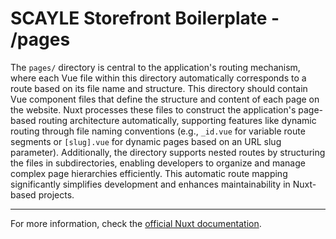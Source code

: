 # SCAYLE Storefront Boilerplate - /pages

The `pages/` directory is central to the application's routing mechanism, where each Vue file within this directory automatically corresponds to a route based on its file name and structure. This directory should contain Vue component files that define the structure and content of each page on the website. Nuxt processes these files to construct the application's page-based routing architecture automatically, supporting features like dynamic routing through file naming conventions (e.g., `_id.vue` for variable route segments or `[slug].vue` for dynamic pages based on an URL slug parameter). Additionally, the directory supports nested routes by structuring the files in subdirectories, enabling developers to organize and manage complex page hierarchies efficiently. This automatic route mapping significantly simplifies development and enhances maintainability in Nuxt-based projects.

---

For more information, check the [official Nuxt documentation](https://nuxt.com/docs/guide/directory-structure/pages).
